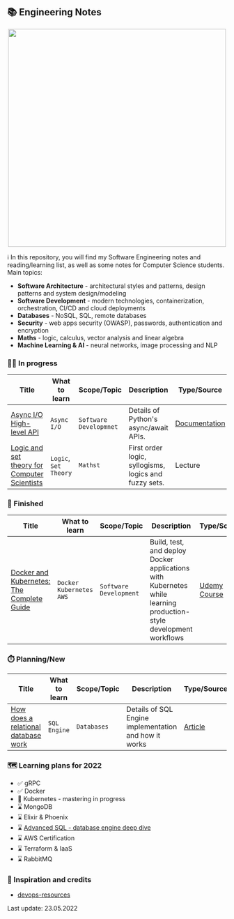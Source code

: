 ## 📚 Engineering Notes

<p align="center">
    <img width="500px" src="https://wallpaperbat.com/img/64596-engineering-desktop-wallpaper.jpg">
</p>

ℹ️  In this repository, you will find my Software Engineering notes and reading/learning list, as well as some notes for Computer Science students. Main topics:
* **Software Architecture** - architectural styles and patterns, design patterns and system design/modeling   
* **Software Development** - modern technologies, containerization, orchestration, CI/CD and cloud deployments
* **Databases** - NoSQL, SQL, remote databases
* **Security** - web apps security (OWASP), passwords, authentication and encryption
* **Maths** - logic, calculus, vector analysis and linear algebra
* **Machine Learning & AI** - neural networks, image processing and NLP


### 🧑‍💼 In progress
| Title                                                                                                                                       | What to learn         | Scope/Topic            | Description                                           | Type/Source                                                               |
|---------------------------------------------------------------------------------------------------------------------------------------------|-----------------------|------------------------|-------------------------------------------------------|---------------------------------------------------------------------------|
| [Async I/O High-level API](https://docs.python.org/3/library/asyncio-api-index.html)                                                        | `Async I/O`           | `Software Developmnet` | Details of Python's async/await APIs.                 | [Documentation](https://docs.python.org/3/library/asyncio-api-index.html) |
| [Logic and set theory for Computer Scientists](/resources/logic_and_set_theory_for_computer_scientists/1_introduction_first_order_logic.md) | `Logic`, `Set Theory` | `Mathst`               | First order logic, syllogisms, logics and fuzzy sets. | Lecture                                                                   |


### 🏁 Finished
| Title                                                                                               | What to learn               | Scope/Topic            | Description                                                                                                       | Type/Source                                                                            | Scores |
|-----------------------------------------------------------------------------------------------------|-----------------------------|------------------------|-------------------------------------------------------------------------------------------------------------------|----------------------------------------------------------------------------------------|--------|
| [Docker and Kubernetes: The Complete Guide](/resources/docker_and_kubernetes_the_complete_guide.md) | `Docker` `Kubernetes` `AWS` | `Software Development` | Build, test, and deploy Docker applications with Kubernetes while learning production-style development workflows | [Udemy Course](https://www.udemy.com/course/docker-and-kubernetes-the-complete-guide/) | 🏆🏆🏆 |


### ⏱️ Planning/New
| Title                                                                                | What to learn | Scope/Topic             | Description                                           | Type/Source                                                               |
|--------------------------------------------------------------------------------------|---------------|-------------------------|-------------------------------------------------------|---------------------------------------------------------------------------|
| [How does a relational database work](http://coding-geek.com/how-databases-work/)    | `SQL Engine`  | `Databases`             | Details of SQL Engine implementation and how it works | [Article](http://coding-geek.com/how-databases-work/)                     |


### 🗺️ Learning plans for 2022
- ✅ gRPC
- ✅ Docker
- 👀 Kubernetes - mastering in progress
- ⌛ MongoDB
- ⌛ Elixir & Phoenix
- ⌛ [Advanced SQL - database engine deep dive](http://coding-geek.com/how-databases-work/)
- ⌛ AWS Certification
- ⌛ Terraform & IaaS
- ⌛ RabbitMQ


### 🏅 Inspiration and credits
* [devops-resources](https://github.com/bregman-arie/devops-resources)


Last update: 23.05.2022
